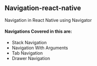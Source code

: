 ## Navigation-react-native
Navigation in React Native using Navigator

#### Navigations Covered in this are:
  - Stack Navigation
  - Navigation With Arguments
  - Tab Navigation
  - Drawer Navigation
